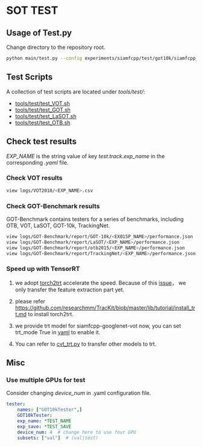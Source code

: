 # SOT TEST 

## Usage of Test.py

Change directory to the repository root.

```Bash
python main/test.py --config experiments/siamfcpp/test/got10k/siamfcpp_alexnet-got.yaml
```

## Test Scripts

A collection of test scripts are located under _tools/test/_:

- [tools/test/test_VOT.sh](../../tools/siamfcpp/test/test_VOT.sh)
- [tools/test/test_GOT.sh](../../tools/siamfcpp/test/test_GOT.sh)
- [tools/test/test_LaSOT.sh](../../tools/siamfcpp/test/test_LaSOT.sh)
- [tools/test/test_OTB.sh](../../tools/siamfcpp/test/test_OTB.sh)

## Check test results

_EXP_NAME_ is the string value of key _test.track.exp_name_ in the corresponding _.yaml_ file.

### Check VOT results

```Bash
view logs/VOT2018/<EXP_NAME>.csv
```

### Check GOT-Benchmark results

GOT-Benchmark contains testers for a series of benchmarks, including OTB, VOT, LaSOT, GOT-10k, TrackingNet.

```Bash
view logs/GOT-Benchmark/report/GOT-10k/<EX015P_NAME>/performance.json
view logs/GOT-Benchmark/report/LaSOT/<EXP_NAME>/performance.json
view logs/GOT-Benchmark/report/otb2015/<EXP_NAME>/performance.json
view logs/GOT-Benchmark/report/TrackingNet/<EXP_NAME>/performance.json
```
### Speed up with TensorRT

1. we adopt [torch2trt](https://github.com/NVIDIA-AI-IOT/torch2trt) accelerate the speed. Because of this [issue](https://github.com/NVIDIA-AI-IOT/torch2trt/issues/251)， we only transfer the feature extraction part yet.

2. please refer https://github.com/researchmm/TracKit/blob/master/lib/tutorial/install_trt.md to install torch2trt.
3. we provide trt model for siamfcpp-googlenet-vot now, you can set trt_mode True in [yaml](../../experiments/siamfcpp/test/vot/siamfcpp_googlenet.yaml) to enable it.
4. You can refer to [cvt_trt.py](../../main/cvt_trt.py) to transfer other models to trt.

## Misc

### Use multiple GPUs for test

Consider changing _device_num_ in .yaml configuration file.

```yaml
tester:
    names: ["GOT10kTester",]
    GOT10kTester:
    exp_name: *TEST_NAME
    exp_save: *TEST_SAVE
    device_num: 4  # change here to use four GPU
    subsets: ["val"]  # (val|test)
```
